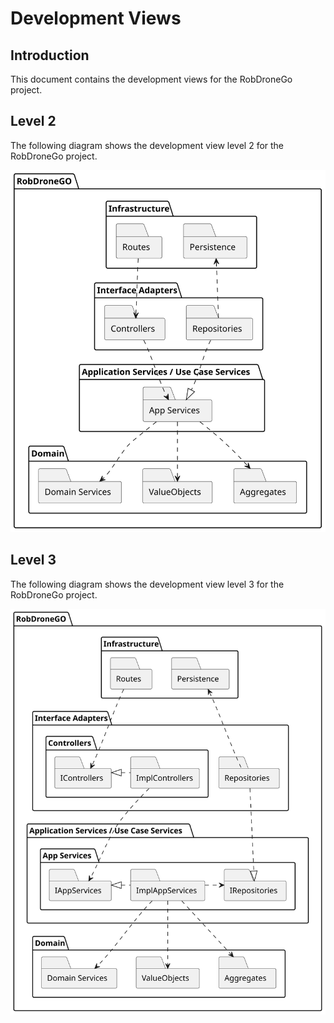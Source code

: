 # Development Views #

## Introduction ##

This document contains the development views for the RobDroneGo project.

## Level 2 ##

The following diagram shows the development view level 2 for the RobDroneGo project.

![Development View Level 2](./images/VistaImplementação-Nível2.svg)

## Level 3 ##


The following diagram shows the development view level 3 for the RobDroneGo project.


![Development View Level 3](./images/VistaImplementação-Nível3.svg)


